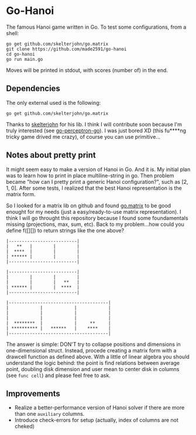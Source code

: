# Go-Hanoi

The famous Hanoi game written in Go. To test some configurations, from a shell:

```shell
go get github.com/skelterjohn/go.matrix
git clone https://github.com/made2591/go-hanoi
cd go-hanoi
go run main.go
```

Moves will be printed in stdout, with scores (number of) in the end.

## Dependencies

The only external used is the following:

```shell
go get github.com/skelterjohn/go.matrix
```

Thanks to [skelterjohn](https://github.com/skelterjohn/) for his lib. I think I will contribute soon because I'm truly interested (see [go-perceptron-go](https://github.com/made2591/go-perceptron-go)). I was just bored XD (this fu****ng tricky game drived me crazy), of course you can use primitive...

## Notes about pretty print

It might seem easy to make a version of Hanoi in Go. And it is. My initial plan was to learn how to print in place multiline-string in go. Then problem became "how can I pretty print a generic Hanoi configuration?", such as [2, 1, 0]. After some tests, I realized that the best Hanoi representation is the matrix form.

So I looked for a matrix lib on github and found [go.matrix](https://github.com/skelterjohn/go.matrix) to be good enought for my needs (just a easy/ready-to-use matrix representation). I think I will go throught this repository because I found some foundamentals missing (projections, max, sum, etc). Back to my problem...how could you define f([][]) to return strings like the one above? 

```shell
|--------------------------|
|   **   |        |        |  
|  ****  |        |        |  
| ****** |        |        |  
|--------------------------|

|--------------------------|
|        |        |        |  
|        |        |   **   |  
| ****** |        |  ****  |  
|--------------------------|

|--------------------------------------|
|            |            |            |  
|            |            |            |  
|            |            |            |  
|  ********  |            |     **     |  
| ********** |   ******   |    ****    |  
|--------------------------------------|
```

The answer is simple: DON'T try to collapse positions and dimensions in one-dimensional struct. Instead, procede creating a matrix form with a drawcell function as defined above. With a little of linear algebra you should understand the logic behind: the point is find relations between average point, doubling disk dimension and user mean to center disk in columns (see ```func cell```) and please feel free to ask.

## Improvements

- Realize a better-performance version of Hanoi solver if there are more than one ```auxiliary``` columns.
- Introduce check-errors for setup (actually, index of columns are not cheked)


